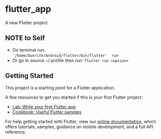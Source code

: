 # flutter_app

A new Flutter project.

## NOTE to Self
* On terminal run: <br/>
`'/home/bunrith/Android/flutter/bin/flutter'  run`
* Or go to source ~/.profile then run:
`flutter run <option>`

## Getting Started

This project is a starting point for a Flutter application.

A few resources to get you started if this is your first Flutter project:

- [Lab: Write your first Flutter app](https://flutter.io/docs/get-started/codelab)
- [Cookbook: Useful Flutter samples](https://flutter.io/docs/cookbook)

For help getting started with Flutter, view our 
[online documentation](https://flutter.io/docs), which offers tutorials, 
samples, guidance on mobile development, and a full API reference.
